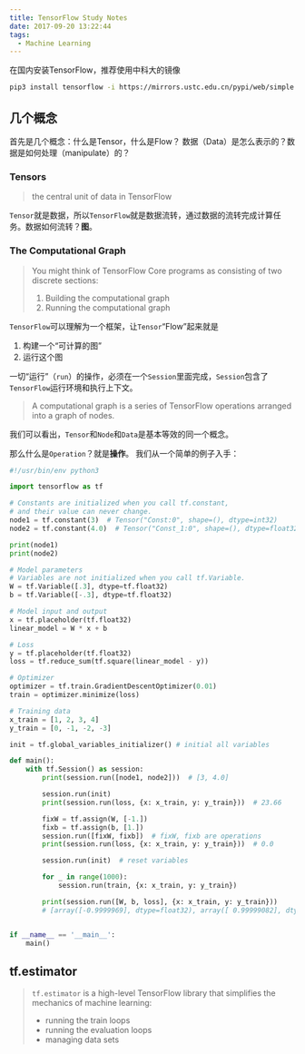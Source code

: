 ```yaml
---
title: TensorFlow Study Notes
date: 2017-09-20 13:22:44
tags:
  - Machine Learning
---
```


在国内安装TensorFlow，推荐使用中科大的镜像

``` bash
pip3 install tensorflow -i https://mirrors.ustc.edu.cn/pypi/web/simple
```

## 几个概念
首先是几个概念：什么是Tensor，什么是Flow？
数据（Data）是怎么表示的？数据是如何处理（manipulate）的？

### Tensors
> the central unit of data in TensorFlow

`Tensor`就是数据，所以`TensorFlow`就是数据流转，通过数据的流转完成计算任务。数据如何流转？**图**。

### The Computational Graph
> You might think of TensorFlow Core programs as consisting of two discrete sections:
> 1. Building the computational graph
> 2. Running the computational graph

`TensorFlow`可以理解为一个框架，让`Tensor`“Flow”起来就是
1. 构建一个“可计算的图”
2. 运行这个图

一切“运行”（`run`）的操作，必须在一个`Session`里面完成，`Session`包含了`TensorFlow`运行环境和执行上下文。
> A computational graph is a series of TensorFlow operations arranged into a graph of nodes.

我们可以看出，`Tensor`和`Node`和`Data`是基本等效的同一个概念。

那么什么是`Operation`？就是**操作**。 我们从一个简单的例子入手：

``` python
#!/usr/bin/env python3

import tensorflow as tf

# Constants are initialized when you call tf.constant,
# and their value can never change.
node1 = tf.constant(3)  # Tensor("Const:0", shape=(), dtype=int32)
node2 = tf.constant(4.0)  # Tensor("Const_1:0", shape=(), dtype=float32)

print(node1)
print(node2)

# Model parameters
# Variables are not initialized when you call tf.Variable.
W = tf.Variable([.3], dtype=tf.float32)
b = tf.Variable([-.3], dtype=tf.float32)   

# Model input and output
x = tf.placeholder(tf.float32)
linear_model = W * x + b

# Loss
y = tf.placeholder(tf.float32)
loss = tf.reduce_sum(tf.square(linear_model - y))

# Optimizer
optimizer = tf.train.GradientDescentOptimizer(0.01)
train = optimizer.minimize(loss)

# Training data
x_train = [1, 2, 3, 4]
y_train = [0, -1, -2, -3]

init = tf.global_variables_initializer() # initial all variables

def main():
    with tf.Session() as session:
        print(session.run([node1, node2]))  # [3, 4.0]

        session.run(init)
        print(session.run(loss, {x: x_train, y: y_train}))  # 23.66

        fixW = tf.assign(W, [-1.])
        fixb = tf.assign(b, [1.])
        session.run([fixW, fixb])  # fixW, fixb are operations
        print(session.run(loss, {x: x_train, y: y_train}))  # 0.0

        session.run(init)  # reset variables

        for _ in range(1000):
            session.run(train, {x: x_train, y: y_train})

        print(session.run([W, b, loss], {x: x_train, y: y_train}))
        # [array([-0.9999969], dtype=float32), array([ 0.99999082], dtype=float32), 5.6999738e-11]


if __name__ == '__main__':
    main()
```

## tf.estimator
> `tf.estimator` is a high-level TensorFlow library that simplifies the mechanics of machine learning:
> * running the train loops
> * running the evaluation loops
> * managing data sets
